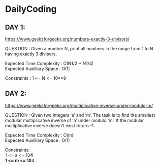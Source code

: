 # DailyCoding

## DAY 1:
https://www.geeksforgeeks.org/numbers-exactly-3-divisors/

QUESTION : Given a number N, print all numbers in the range from 1 to N having 
exactly 3 divisors.

Expected Time Complexity : O(N1/2 * N1/4) <br />
Expected Auxilliary Space :  O(1)

Constraints :
1 <= N <= 10**9


## DAY 2:
https://www.geeksforgeeks.org/multiplicative-inverse-under-modulo-m/

QUESTION : Given two integers ‘a’ and ‘m’. The task is to find the smallest modular 
multiplicative inverse of ‘a’ under modulo ‘m’. If the modular multiplicative inverse 
doesn't exist return -1.

Expected Time Complexity : O(m) <br />
Expected Auxilliary Space : O(1)

Constraints: <br />
1 <= a <= 10**4 <br />
1 <= m <= 10**4
